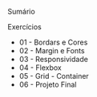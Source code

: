 Sumário

Exercícios
* 01 - Bordars e Cores
* 02 - Margin e Fonts
* 03 - Responsividade
* 04 - Flexbox
* 05 - Grid - Container
* 06 - Projeto Final